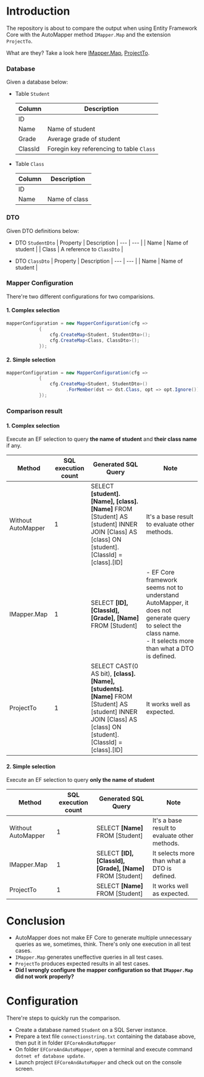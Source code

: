 # Introduction

The repository is about to compare the output when using Entity Framework Core with the AutoMapper method `IMapper.Map` and the extension `ProjectTo`.

What are they? Take a look here [IMapper.Map](https://docs.automapper.org/en/stable/Getting-started.html#how-do-i-use-automapper), [ProjectTo](https://docs.automapper.org/en/stable/Queryable-Extensions.html).

### **Database**
Given a database below:
- Table `Student`
  
  | Column | Description
  | --- | --- |
  | ID ||
  | Name | Name of student |
  | Grade | Average grade of student |
  | ClassId | Foregin key referencing to table `Class` |

- Table `Class`
  
  | Column | Description
  | --- | --- |
  | ID ||
  | Name | Name of class |
### **DTO**
Given DTO definitions below:
- DTO `StudentDto`
  | Property | Description
  | --- | --- |
  | Name | Name of student |
  | Class | A reference to `ClassDto` |

- DTO `ClassDto`
  | Property | Description
  | --- | --- |
  | Name | Name of student |

### **Mapper Configuration**

There're two different configurations for two comparisions.

#### 1. Complex selection
```csharp
mapperConfiguration = new MapperConfiguration(cfg =>
            {
                cfg.CreateMap<Student, StudentDto>();
                cfg.CreateMap<Class, ClassDto>();
            });
```

#### 2. Simple selection
```csharp
mapperConfiguration = new MapperConfiguration(cfg =>
            {
                cfg.CreateMap<Student, StudentDto>()
                      .ForMember(dst => dst.Class, opt => opt.Ignore());
            });
```

### **Comparison result**

#### 1. Complex selection
Execute an EF selection to query **the name of student** and **their class name** if any.

| Method | SQL execution count | Generated SQL Query | Note
| --- | --- | --- | --- |
| Without AutoMapper | 1 |  SELECT **[student].[Name], [class].[Name]** FROM [Student] AS [student] INNER JOIN [Class] AS [class] ON [student].[ClassId] = [class].[ID] | It's a base result to evaluate other methods.
| IMapper.Map | 1 | SELECT **[ID], [ClassId], [Grade], [Name]** FROM [Student] | - EF Core framework seems not to understand AutoMapper, it does not generate query to select the class name. <br/>- It selects more than what a DTO is defined.
| ProjectTo | 1 |  SELECT CAST(0 AS bit), **[class].[Name], [students].[Name]** FROM [Student] AS [student] INNER JOIN [Class] AS [class] ON [student].[ClassId] = [class].[ID] | It works well as expected.

#### 2. Simple selection
Execute an EF selection to query **only the name of student**

| Method | SQL execution count | Generated SQL Query | Note
| --- | --- | --- | --- |
| Without AutoMapper | 1 |  SELECT **[Name]** FROM [Student] | It's a base result to evaluate other methods.
| IMapper.Map | 1 |  SELECT **[ID], [ClassId], [Grade], [Name]** FROM [Student] | It selects more than what a DTO is defined.
| ProjectTo | 1 |  SELECT **[Name]** FROM [Student] | It works well as expected.

# Conclusion

- AutoMapper does not make EF Core to generate multiple unnecessary queries as we, sometimes, think. There's only one execution in all test cases.
- `IMapper.Map` generates uneffective queries in all test cases.
- `ProjectTo` produces expected results in all test cases.
- **Did I wrongly configure the mapper configuration so that `IMapper.Map` did not work properly?**

# Configuration

There're steps to quickly run the comparison.

- Create a database named `Student` on a SQL Server instance.
- Prepare a text file `connectionstring.txt` containing the database above, then put it in folder `EFCoreAndAutoMapper`
- On folder `EFCoreAndAutoMapper`, open a terminal and execute command `dotnet ef database update`.
- Launch project `EFCoreAndAutoMapper` and check out on the console screen.
